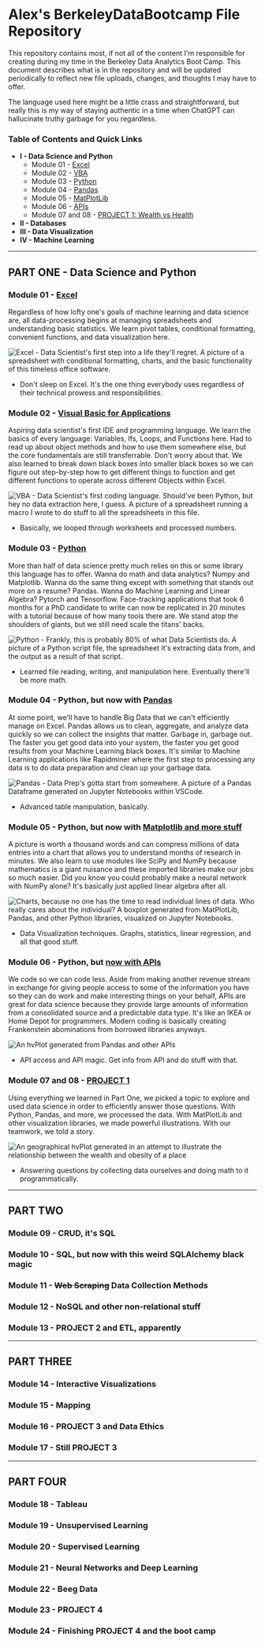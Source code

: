 # Alex's BerkeleyDataBootcamp File Repository
This repository contains most, if not all of the content I'm responsible for creating during my time in the Berkeley Data Analytics Boot Camp. This document describes what is in the repository and will be updated periodically to reflect new file uploads, changes, and thoughts I may have to offer.

The language used here might be a little crass and straightforward, but really this is my way of staying authentic in a time when ChatGPT can hallucinate truthy garbage for you regardless.

### Table of Contents and Quick Links
- **I - Data Science and Python**
  - Module 01 - [Excel](#module-01---excel)
  - Module 02 - [VBA](#module-02---visual-basic-for-applications)
  - Module 03 - [Python](#module-03---python)
  - Module 04 - [Pandas](#module-04---python-but-now-with-pandas)
  - Module 05 - [MatPlotLib](#module-05---python-but-now-with-matplotlib-and-more-stuff)
  - Module 06 - [APIs](#module-06---python-but-now-with-apis)
  - Module 07 and 08 - [PROJECT 1: Wealth vs Health](#module-07-and-08---project-1)
-  **II - Databases**
-  **III - Data Visualization**
-  **IV - Machine Learning**

---
## PART ONE - Data Science and Python
### Module 01 - [Excel](https://github.com/AlexPei-YuTsai/BerkeleyDataBootcamp/tree/main/Module01-ExcelChallenge)
Regardless of how lofty one's goals of machine learning and data science are, all data-processing begins at managing spreadsheets and understanding basic statistics. We learn pivot tables, conditional formatting, convenient functions, and data visualization here.

![Excel - Data Scientist's first step into a life they'll regret. A picture of a spreadsheet with conditional formatting, charts, and the basic functionality of this timeless office software.](https://cdn.discordapp.com/attachments/1107347677831778364/1107348043336007772/image.png)
- Don't sleep on Excel. It's the one thing everybody uses regardless of their technical prowess and responsibilities.

### Module 02 - [Visual Basic for Applications](https://github.com/AlexPei-YuTsai/BerkeleyDataBootcamp/tree/main/Module02-VBAChallenge)
Aspiring data scientist's first IDE and programming language. We learn the basics of every language: Variables, Ifs, Loops, and Functions here. Had to read up about object methods and how to use them somewhere else, but the core fundamentals are still transferrable. Don't worry about that. We also learned to break down black boxes into smaller black boxes so we can figure out step-by-step how to get different things to function and get different functions to operate across different Objects within Excel.

![VBA - Data Scientist's first coding language. Should've been Python, but hey no data extraction here, I guess. A picture of a spreadsheet running a macro I wrote to do stuff to all the spreadsheets in this file.](https://cdn.discordapp.com/attachments/1107347677831778364/1107349223776727151/image.png)
- Basically, we looped through worksheets and processed numbers.

### Module 03 - [Python](https://github.com/AlexPei-YuTsai/BerkeleyDataBootcamp/tree/main/Module03-PythonChallenge)
More than half of data science pretty much relies on this or some library this language has to offer. Wanna do math and data analytics? Numpy and Matplotlib. Wanna do the same thing except with something that stands out more on a resume? Pandas. Wanna do Machine Learning and Linear Algebra? Pytorch and Tensorflow. Face-tracking applications that took 6 months for a PhD candidate to write can now be replicated in 20 minutes with a tutorial because of how many tools there are. We stand atop the shoulders of giants, but we still need scale the titans' backs.

![Python - Frankly, this is probably 80% of what Data Scientists do. A picture of a Python script file, the spreadsheet it's extracting data from, and the output as a result of that script.](https://cdn.discordapp.com/attachments/1107347677831778364/1107350970498830356/image.png)
- Learned file reading, writing, and manipulation here. Eventually there'll be more math.

### Module 04 - Python, but now with [Pandas](https://github.com/AlexPei-YuTsai/BerkeleyDataBootcamp/tree/main/Module04-PandasChallenge)
At some point, we'll have to handle Big Data that we can't efficiently manage on Excel. Pandas allows us to clean, aggregate, and analyze data quickly so we can collect the insights that matter. Garbage in, garbage out. The faster you get good data into your system, the faster you get good results from your Machine Learning black boxes. It's similar to Machine Learning applications like Rapidminer where the first step to processing any data is to do data preparation and clean up your garbage data.

![Pandas - Data Prep's gotta start from somewhere. A picture of a Pandas Dataframe generated on Jupyter Notebooks within VSCode.](https://cdn.discordapp.com/attachments/1107347677831778364/1107354581647757342/image.png)
- Advanced table manipulation, basically.

### Module 05 - Python, but now with [Matplotlib and more stuff](https://github.com/AlexPei-YuTsai/BerkeleyDataBootcamp/tree/main/Module05-MatplotlibChallenge)
A picture is worth a thousand words and can compress millions of data entries into a chart that allows you to understand months of research in minutes. We also learn to use modules like SciPy and NumPy because mathematics is a giant nuisance and these imported libraries make our jobs so much easier. Did you know you could probably make a neural network with NumPy alone? It's basically just applied linear algebra after all.

![Charts, because no one has the time to read individual lines of data. Who really cares about the individual? A boxplot generated from MatPlotLib, Pandas, and other Python libraries, visualized on Jupyter Notebooks.](https://cdn.discordapp.com/attachments/1107347677831778364/1107355803603705978/image.png)
- Data Visualization techniques. Graphs, statistics, linear regression, and all that good stuff.

### Module 06 - Python, but [now with APIs](https://github.com/AlexPei-YuTsai/BerkeleyDataBootcamp/tree/main/Module06-PythonAPIChallenge)
We code so we can code less. Aside from making another revenue stream in exchange for giving people access to some of the information you have so they can do work and make interesting things on your behalf, APIs are great for data science because they provide large amounts of information from a consolidated source and a predictable data type. It's like an IKEA or Home Depot for programmers. Modern coding is basically creating Frankenstein abominations from borrowed libraries anyways.

![An hvPlot generated from Pandas and other APIs](https://cdn.discordapp.com/attachments/1107347677831778364/1110362260850872380/bokeh_plot.png)

- API access and API magic. Get info from API and do stuff with that.

### Module 07 and 08 - [PROJECT 1](https://github.com/AlexPei-YuTsai/BerkeleyDataBootcamp/tree/main/Module07And08-ProjectONE)
Using everything we learned in Part One, we picked a topic to explore and used data science in order to efficiently answer those questions. With Python, Pandas, and more, we processed the data. With MatPlotLib and other visualization libraries, we made powerful illustrations. With our teamwork, we told a story.

![An geographical hvPlot generated in an attempt to illustrate the relationship between the wealth and obesity of a place](https://cdn.discordapp.com/attachments/939673945240637450/1127339117374607500/image.png)

- Answering questions by collecting data ourselves and doing math to it programmatically.

---
## PART TWO
### Module 09 - CRUD, it's SQL

### Module 10 - SQL, but now with this weird SQLAlchemy black magic

### Module 11 - ~~Web Scraping~~ Data Collection Methods

### Module 12 - NoSQL and other non-relational stuff

### Module 13 - PROJECT 2 and ETL, apparently

---
## PART THREE
### Module 14 - Interactive Visualizations

### Module 15 - Mapping

### Module 16 - PROJECT 3 and Data Ethics

### Module 17 - Still PROJECT 3

---
## PART FOUR
### Module 18 - Tableau

### Module 19 - Unsupervised Learning

### Module 20 - Supervised Learning

### Module 21 - Neural Networks and Deep Learning

### Module 22 - Beeg Data

### Module 23 - PROJECT 4

### Module 24 - Finishing PROJECT 4 and the boot camp
